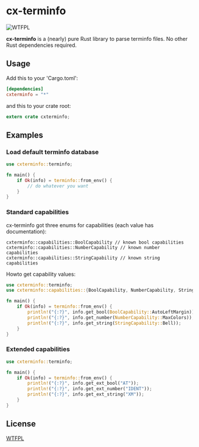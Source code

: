 cx-terminfo
===========
![WTFPL](http://img.shields.io/badge/license-WTFPL-blue.svg)

**cx-terminfo** is a (nearly) pure Rust library to parse terminfo files. No other Rust dependencies required.

Usage
-----
Add this to your 'Cargo.toml':

```toml
[dependencies]
cxterminfo = "*"
```

and this to your crate root:

```rust
extern crate cxterminfo;
```

Examples
--------

### Load default terminfo database

```rust
use cxterminfo::terminfo;

fn main() {
    if Ok(info) = terminfo::from_env() {
        // do whatever you want
    }
}
```

### Standard capabilities

cx-terminfo got three enums for capabilities (each value has documentation):

```
cxterminfo::capabilities::BoolCapability // known bool capabilities
cxterminfo::capabilities::NumberCapability // known number capabilities
cxterminfo::capabilities::StringCapability // known string capabilities
```

Howto get capability values:

```rust
use cxterminfo::terminfo;
use cxterminfo::capabilities::{BoolCapability, NumberCapability, StringCapability};

fn main() {
    if Ok(info) = terminfo::from_env() {
        println!("{:?}", info.get_bool(BoolCapability::AutoLeftMargin));
        println!("{:?}", info.get_number(NumberCapability::MaxColors));
        println!("{:?}", info.get_string(StringCapability::Bell));
    }
}
```

### Extended capabilities

```rust
use cxterminfo::terminfo;

fn main() {
    if Ok(info) = terminfo::from_env() {
        println!("{:?}", info.get_ext_bool("AT"));
        println!("{:?}", info.get_ext_number("IDENT"));
        println!("{:?}", info.get_ext_string("XM"));
    }
}
```

License
-------
[WTFPL](http://www.wtfpl.net/)